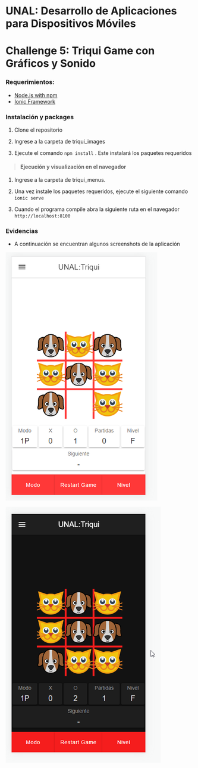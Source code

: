 # UNAL: Desarrollo de Aplicaciones para Dispositivos Móviles
# Challenge 5: Triqui Game con Gráficos y Sonido

### Requerimientos:

- [Node.js with npm](https://nodejs.org/en/download/)
- [Ionic Framework](https://ionicframework.com/)

### Instalación y packages 

1. Clone el repositorio

2. Ingrese a la carpeta de triqui_images

3. Ejecute el comando `npm install` . Este instalará los paquetes requeridos 

> #### Ejecución y visualización en el navegador

1. Ingrese a la carpeta de triqui_menus.

2. Una vez instale los paquetes requeridos, ejecute el siguiente comando `ionic serve`

3. Cuando el programa compile abra la siguiente ruta en el navegador `http://localhost:8100`

### Evidencias 

- A continuación se encuentran algunos screenshots de la aplicación

![Evidencia #1](images/Evidence1.png)

![Evidencia #2](images/Evidence2.png)
